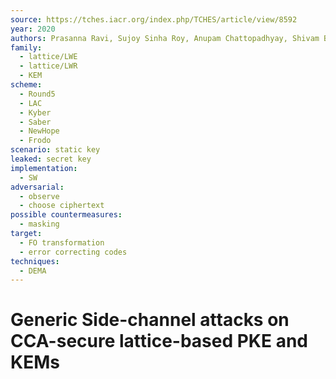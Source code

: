 ```yaml
---
source: https://tches.iacr.org/index.php/TCHES/article/view/8592
year: 2020
authors: Prasanna Ravi, Sujoy Sinha Roy, Anupam Chattopadhyay, Shivam Bhasin
family:
  - lattice/LWE
  - lattice/LWR
  - KEM
scheme:
  - Round5
  - LAC
  - Kyber
  - Saber
  - NewHope
  - Frodo
scenario: static key
leaked: secret key
implementation:
  - SW
adversarial:
  - observe
  - choose ciphertext
possible countermeasures:
  - masking
target:
  - FO transformation
  - error correcting codes
techniques:
  - DEMA
---
```

# Generic Side-channel attacks on CCA-secure lattice-based PKE and KEMs

